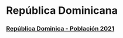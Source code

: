 # República Dominicana
### [República Dominica - Población 2021](https://github.com/jeancharlyjs/GEOJSON-RepublicaDominicana/blob/main/Republica%20Dominicana/geojson/DominicanRepublic.geojson)
